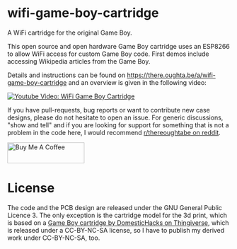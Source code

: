 # wifi-game-boy-cartridge
A WiFi cartridge for the original Game Boy.

This open source and open hardware Game Boy cartridge uses an ESP8266 to allow WiFi access for custom Game Boy code. First demos include accessing Wikipedia articles from the Game Boy.

Details and instructions can be found on https://there.oughta.be/a/wifi-game-boy-cartridge and an overview is given in the following video:

[![Youtube Video: WiFi Game Boy Cartridge](https://img.youtube.com/vi/QS4fzElm8zk/0.jpg)](https://youtu.be/QS4fzElm8zk)

If you have pull-requests, bug reports or want to contribute new case designs, please do not hesitate to open an issue. For generic discussions, "show and tell" and if you are looking for support for something that is not a problem in the code here, I would recommend [r/thereoughtabe on reddit](https://www.reddit.com/r/thereoughtabe/).

<a href="https://www.buymeacoffee.com/there.oughta.be" target="_blank"><img src="https://cdn.buymeacoffee.com/buttons/v2/default-blue.png" alt="Buy Me A Coffee" height="47" width="174" ></a>

# License
The code and the PCB design are released under the GNU General Public Licence 3. The only exception is the cartridge model for the 3d print, which is based on a [Game Boy cartridge by DomesticHacks on Thingiverse](https://www.thingiverse.com/thing:107841), which is released under a CC-BY-NC-SA license, so I have to publish my derived work under CC-BY-NC-SA, too.
